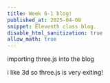 ```yaml
---
title: Week 6-1 blog!
published_at: 2025-04-08
snippet: Eleventh class blog. 
disable_html_sanitization: true
allow_math: true
---
```


importing three.js into the blog

i like 3d so three.js is very exiting!

<div id="three.js_container"></div>

<script type="importmap">
			{
				"imports": {
					"three": "../scripts/three.module.js",
					console.log(three)
				}
			}
		</script>


<script type="module">
    import * as THREE from 'three';

    const container = document.getElementById (`three.js_container`)
    const 